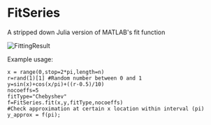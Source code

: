 # FitSeries
A stripped down Julia version of MATLAB's fit function

![FittingResult](https://github.com/Timmmdavis/fit/blob/master/Result.png) 

Example usage: 
```
x = range(0,stop=2*pi,length=n) 
r=rand(1)[1] #Random number between 0 and 1
y=sin(x)+cos(x/pi)+((r-0.5)/10)
nocoeffs=5
fitType="Chebyshev"
f=FitSeries.fit(x,y,fitType,nocoeffs)
#Check approximation at certain x location within interval (pi)
y_approx = f(pi);
```
